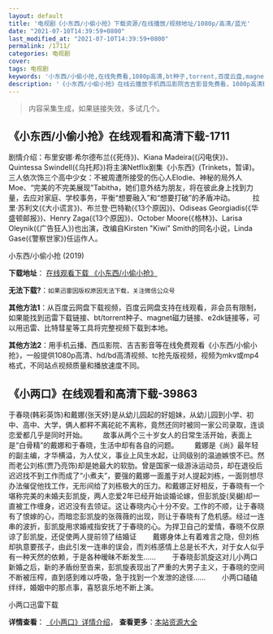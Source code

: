 ```yaml
---
layout: default
title: '电视剧《小东西/小偷小抢》下载资源/在线播放/视频地址/1080p/高清/蓝光'
date: "2021-07-10T14:39:59+0800"
last_modified_at: "2021-07-10T14:39:59+0800"
permalink: /1711/
categories: 电视剧
cover:
tags: 电视剧
keywords: '小东西/小偷小抢,在线免费看,1080p高清,bt种子,torrent,百度云盘,magnet,磁力链,迅雷下载资源'
description: '《小东西/小偷小抢》在线云播放手机西瓜影院吉吉影音免费看，1080p高清bd/hd未删减完整版和tc抢先枪版，mkv/mp4格式，附带bt/torrent种子、magnet/磁力链、百度云盘、网盘资源迅雷下载链接'
---
```


>内容采集生成，如果链接失效，多试几个。


## 《小东西/小偷小抢》在线观看和高清下载-1711

剧情介绍：布里安娜·希尔德布兰(《死侍》)、Kiana Madeira(《闪电侠》)、Quintessa Swindell(《乌托邦》)将主演Netflix剧集《小东西》(Trinkets，暂译)。三人依次饰三个高中少女：不被周遭所接受的伤心人Elodie、神秘的局外人Moe、“完美的不完美展现”Tabitha，她们意外结为朋友，将在彼此身上找到力量，去应对家庭、学校事务，平衡“想要融入”和“想要打破”的矛盾冲动。  　　拉里·苏利文(《大小谎言》)、布兰登·巴特勒(《13个原因》)、Odiseas Georgiadis(《华盛顿邮报》)、Henry Zaga(《13个原因》)、October Moore(《格林》)、Larisa Oleynik(《广告狂人》)也出演，改编自Kirsten "Kiwi" Smith的同名小说，Linda Gase(《警察世家》)任运作人。


小东西/小偷小抢 (2019)

**下载地址**： [在线观看下载 《小东西/小偷小抢》](https://www.btbtdy.me/btdy/dy16173.html) 


**无法下载?**：`如果迅雷因版权原因无法下载，关注微信公众号 `

**其他方法1**：从百度云网盘下载视频，百度云网盘支持在线观看，非会员有限制，如果能找到迅雷下载链接、bt/torrent种子、magnet磁力链接、e2dk链接等，可以用迅雷、比特彗星等工具将完整视频下载到本地。

**其他方法2**：用手机云播、西瓜影院、吉吉影音等在线免费观看《小东西/小偷小抢》，一般提供1080p高清、hd/bd高清视频、tc抢先版视频，视频为mkv或mp4格式，不同站点视频质量和播放速度不同。


## 《小两口》在线观看和高清下载-39863

于春晓(韩彩英饰)和戴娜(张天妤)是从幼儿园起的好姐妹，从幼儿园到小学、初中、高中、大学，俩人都秤不离砣砣不离称，竟然还同时被同一家公司录取，连谈恋爱都几乎是同时开始。 　　故事从两个三十岁女人的日常生活开始，表面上是“白骨精&rdquo;的戴娜和于春晓，生活中却有各自的问题。 　　戴娜是《尚》最年轻的副主编，才华横溢，为人仗义，事业上风生水起，让同级别的温迪嫉恨不已。然而老公刘栋(贾乃亮饰)却是她最大的软肋。曾是国家一级游泳运动员，却在退役后迟迟找不到工作而成了&ldquo;小煮夫&rdquo;，要强的戴娜一面羞于对人提起刘栋，一面则想尽办法催促他找工作，无形间给了刘栋极大的压力。和戴娜正好相反，于春晓有一个堪称完美的未婚夫彭凯旋，两人恋爱2年已经开始谈婚论嫁，但彭凯旋(吴樾)却一直被工作缠身，迟迟没有去领证。这让春晓内心十分不安。工作的不顺，让于春晓有了恨嫁的心，而暗恋彭凯旋的张薇薇的出现，则让于春晓有了危机感。经过一连串的波折，彭凯旋用求婚戒指安抚了于春晓的心。为捍卫自己的爱情，春晓不仅原谅了彭凯旋，还促使两人提前领了结婚证 　　戴娜身体上有着难言之隐，但刘栋却执意要孩子，由此引发一连串的误会，而刘栋感情上总是长不大，对于女人似乎有一种天然的依赖，于是各种暧昧不断发生&hellip;… 　　于春晓彭凯旋这对儿小两口新婚之后，新的矛盾纷至沓来，彭凯旋表现出了严重的大男子主义，于春晓的空间不断被压榨，直到感到难以呼吸，急于找到一个发泄的途径…… 　　小两口磕磕绊绊，婚姻中的那点事，喜怒哀乐地不断上演。</p>


小两口迅雷下载

**详情查看**： [《小两口》详情介绍](/movie/39863/)， **查看更多**：[本站资源大全](/movie/t/all/)

